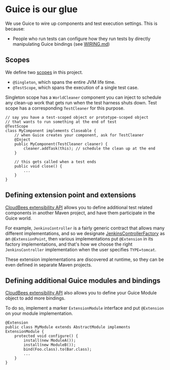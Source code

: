 # Guice is our glue

We use Guice to wire up components and test execution settings. This is because:

  * People who run tests can configure how they run tests by directly manipulating Guice bindings
    (see [WIRING.md](WIRING.md))


## Scopes
We define two [scopes](http://code.google.com/p/google-guice/wiki/Scopes) in this project.

  * `@Singleton`, which spans the entire JVM life time.
  * `@TestScope`, which spans the execution of a single test case.

Singleton scope has a `WorldCleaner` component you can inject to schedule any clean-up work that
gets run when the test harness shuts down. Test scope has a corresponding `TestCleaner` for this purpose.

    // say you have a test-scoped object or prototype-scoped object
    // that wants to run something at the end of test
    @TestScope
    class MyComponent implements Closeable {
        // when Guice creates your component, ask for TestCleaner
        @Inject
        public MyComponent(TestCleaner cleaner) {
            cleaner.addTask(this); // schedule the clean up at the end
        }

        // this gets called when a test ends
        public void close() {
            ...
        }
    }


## Defining extension point and extensions
[CloudBees extensibility API](https://github.com/cloudbees/extensibility-api) allows you to define additional
test related components in another Maven project, and have them participate in the Guice world.

For example, `JenkinsController` is a fairly generic contract that allows many different implementations,
and so we designate [JenkinsControllerFactory](../src/main/java/org/jenkinsci/test/acceptance/JenkinsController.java)
as an `@ExtensionPoint`, then various implementations put `@Extension` in its factory implementations,
and that's how we choose the right `JenkinsController` implementation when the user specifies `TYPE=tomcat`.

These extension implementations are discovered at runtime, so they can be even defined in separate Maven projects.

## Defining additional Guice modules and bindings
[CloudBees extensibility API](https://github.com/cloudbees/extensibility-api) also allows you to define
your Guice Module object to add more bindings.

To do so, implement a marker `ExtensionModule` interface and put `@Extension` on your module implementation.

    @Extension
    public class MyModule extends AbstractModule implements ExtensionModule {
        protected void configure() {
            install(new ModuleA());
            install(new ModuleB());
            bind(Foo.class).to(Bar.class);
            ...
        }
    }
